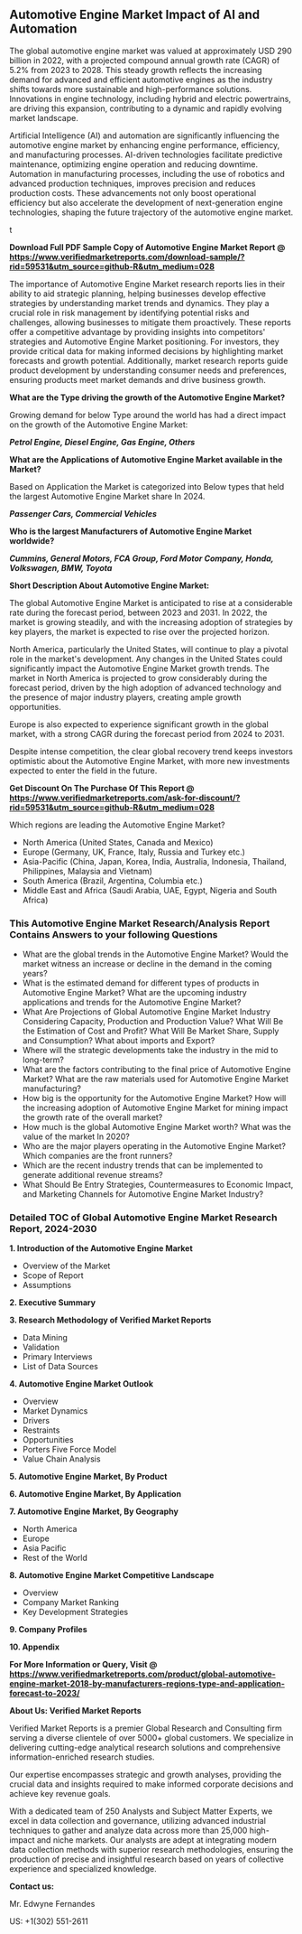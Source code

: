 <h2>Automotive Engine Market Impact of AI and Automation</h2><p>The global automotive engine market was valued at approximately USD 290 billion in 2022, with a projected compound annual growth rate (CAGR) of 5.2% from 2023 to 2028. This steady growth reflects the increasing demand for advanced and efficient automotive engines as the industry shifts towards more sustainable and high-performance solutions. Innovations in engine technology, including hybrid and electric powertrains, are driving this expansion, contributing to a dynamic and rapidly evolving market landscape.</p><p>Artificial Intelligence (AI) and automation are significantly influencing the automotive engine market by enhancing engine performance, efficiency, and manufacturing processes. AI-driven technologies facilitate predictive maintenance, optimizing engine operation and reducing downtime. Automation in manufacturing processes, including the use of robotics and advanced production techniques, improves precision and reduces production costs. These advancements not only boost operational efficiency but also accelerate the development of next-generation engine technologies, shaping the future trajectory of the automotive engine market.</p>t</p><p id="" class=""><strong>Download Full PDF Sample Copy of Automotive Engine Market Report @ <a href="https://www.verifiedmarketreports.com/download-sample/?rid=59531&utm_source=github-R&utm_medium=028" target="_blank">https://www.verifiedmarketreports.com/download-sample/?rid=59531&utm_source=github-R&utm_medium=028</a></strong></p><p>The importance of&nbsp;Automotive Engine Market research reports lies in their ability to aid strategic planning, helping businesses develop effective strategies by understanding market trends and dynamics. They play a crucial role in risk management by identifying potential risks and challenges, allowing businesses to mitigate them proactively. These reports offer a competitive advantage by providing insights into competitors' strategies and Automotive Engine Market positioning. For investors, they provide critical data for making informed decisions by highlighting market forecasts and growth potential. Additionally, market research reports guide product development by understanding consumer needs and preferences, ensuring products meet market demands and drive business growth.</p><p><strong>What are the&nbsp;Type driving the growth of the Automotive Engine Market?</strong></p><p id="" class="">Growing demand for below Type around the world has had a direct impact on the growth of the Automotive Engine Market:</p><em><strong>Petrol Engine, Diesel Engine, Gas Engine, Others</strong></em></p><strong>What are the&nbsp;Applications&nbsp;of Automotive Engine Market available in the Market?</strong></p><p id="" class="">Based on Application the Market is categorized into Below types that held the largest Automotive Engine Market share In 2024.</p><em><strong>Passenger Cars, Commercial Vehicles</strong></em></p><strong>Who is the largest Manufacturers of Automotive Engine Market worldwide?</strong></p><p><em><strong>Cummins, General Motors, FCA Group, Ford Motor Company, Honda, Volkswagen, BMW, Toyota</strong></em></p><p id="" class=""><strong>Short Description About Automotive Engine Market:</strong></p><p>The global Automotive Engine Market is anticipated to rise at a considerable rate during the forecast period, between 2023 and 2031. In 2022, the market is growing steadily, and with the increasing adoption of strategies by key players, the market is expected to rise over the projected horizon.</p><p>North America, particularly the United States, will continue to play a pivotal role in the market's development. Any changes in the United States could significantly impact the Automotive Engine Market growth trends. The market in North America is projected to grow considerably during the forecast period, driven by the high adoption of advanced technology and the presence of major industry players, creating ample growth opportunities.</p><p>Europe is also expected to experience significant growth in the global market, with a strong CAGR during the forecast period from 2024 to 2031.</p><p>Despite intense competition, the clear global recovery trend keeps investors optimistic about the Automotive Engine Market, with more new investments expected to enter the field in the future.</p><p id="" class=""><strong>Get Discount On The Purchase Of This Report @ <a href="https://www.verifiedmarketreports.com/ask-for-discount/?rid=59531&utm_source=github-R&utm_medium=028" target="_blank">https://www.verifiedmarketreports.com/ask-for-discount/?rid=59531&utm_source=github-R&utm_medium=028</a></strong></p>Which regions are leading the Automotive Engine Market?</p><ul><li>North America (United States, Canada and Mexico)</li><li>Europe (Germany, UK, France, Italy, Russia and Turkey etc.)</li><li>Asia-Pacific (China, Japan, Korea, India, Australia, Indonesia, Thailand, Philippines, Malaysia and Vietnam)</li><li>South America (Brazil, Argentina, Columbia etc.)</li><li>Middle East and Africa (Saudi Arabia, UAE, Egypt, Nigeria and South Africa)</li></ul><h3 id="" class="">This Automotive Engine Market Research/Analysis Report Contains Answers to your following Questions</h3><ul><li>What are the global trends in the Automotive Engine Market? Would the market witness an increase or decline in the demand in the coming years?</li><li>What is the estimated demand for different types of products in Automotive Engine Market? What are the upcoming industry applications and trends for the Automotive Engine Market?</li><li>What Are Projections of Global Automotive Engine Market Industry Considering Capacity, Production and Production Value? What Will Be the Estimation of Cost and Profit? What Will Be Market Share, Supply and Consumption? What about imports and Export?</li><li>Where will the strategic developments take the industry in the mid to long-term?</li><li>What are the factors contributing to the final price of Automotive Engine Market? What are the raw materials used for Automotive Engine Market manufacturing?</li><li>How big is the opportunity for the Automotive Engine Market? How will the increasing adoption of Automotive Engine Market for mining impact the growth rate of the overall market?</li><li>How much is the global Automotive Engine Market worth? What was the value of the market In 2020?</li><li>Who are the major players operating in the Automotive Engine Market? Which companies are the front runners?</li><li>Which are the recent industry trends that can be implemented to generate additional revenue streams?</li><li>What Should Be Entry Strategies, Countermeasures to Economic Impact, and Marketing Channels for Automotive Engine Market Industry?</li></ul><h3 id="" class="">Detailed TOC of Global Automotive Engine Market Research Report, 2024-2030</h3><p id="" class=""><strong>1. Introduction of the Automotive Engine Market</strong></p><ul><li>Overview of the Market</li><li>Scope of Report</li><li>Assumptions</li></ul><p id="" class=""><strong>2. Executive Summary</strong></p><p id="" class=""><strong>3. Research Methodology of Verified Market Reports</strong></p><ul><li>Data Mining</li><li>Validation</li><li>Primary Interviews</li><li>List of Data Sources</li></ul><p id="" class=""><strong>4. Automotive Engine Market Outlook</strong></p><ul><li>Overview</li><li>Market Dynamics</li><li>Drivers</li><li>Restraints</li><li>Opportunities</li><li>Porters Five Force Model</li><li>Value Chain Analysis</li></ul><p id="" class=""><strong>5. Automotive Engine Market, By Product</strong></p><p id="" class=""><strong>6. Automotive Engine Market, By Application</strong></p><p id="" class=""><strong>7. Automotive Engine Market, By Geography</strong></p><ul><li>North America</li><li>Europe</li><li>Asia Pacific</li><li>Rest of the World</li></ul><p id="" class=""><strong>8. Automotive Engine Market Competitive Landscape</strong></p><ul><li>Overview</li><li>Company Market Ranking</li><li>Key Development Strategies</li></ul><p id="" class=""><strong>9. Company Profiles</strong></p><p id="" class=""><strong>10. Appendix</strong></p><p id="" class=""><strong>For More Information or Query, Visit @ <a href="https://www.verifiedmarketreports.com/product/global-automotive-engine-market-2018-by-manufacturers-regions-type-and-application-forecast-to-2023/" target="_blank">https://www.verifiedmarketreports.com/product/global-automotive-engine-market-2018-by-manufacturers-regions-type-and-application-forecast-to-2023/</a></strong></p><p id="" class=""><strong>About Us: Verified Market Reports</strong></p><p id="" class="">Verified Market Reports is a premier Global Research and Consulting firm serving a diverse clientele of over 5000+ global customers. We specialize in delivering cutting-edge analytical research solutions and comprehensive information-enriched research studies.</p><p id="" class="">Our expertise encompasses strategic and growth analyses, providing the crucial data and insights required to make informed corporate decisions and achieve key revenue goals.</p><p id="" class="">With a dedicated team of 250 Analysts and Subject Matter Experts, we excel in data collection and governance, utilizing advanced industrial techniques to gather and analyze data across more than 25,000 high-impact and niche markets. Our analysts are adept at integrating modern data collection methods with superior research methodologies, ensuring the production of precise and insightful research based on years of collective experience and specialized knowledge.</p><p id="" class=""><strong>Contact us:</strong></p><p id="" class="">Mr. Edwyne Fernandes</p><p id="" class="">US: +1(302) 551-2611</p>